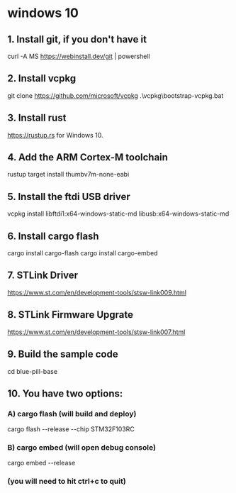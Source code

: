 # windows 10
## 1. Install git, if you don't have it
curl -A MS https://webinstall.dev/git | powershell

## 2. Install vcpkg
git clone https://github.com/microsoft/vcpkg
.\vcpkg\bootstrap-vcpkg.bat

## 3. Install rust
https://rustup.rs for Windows 10.

## 4. Add the ARM Cortex-M toolchain
rustup target install thumbv7m-none-eabi

## 5. Install the ftdi USB driver
vcpkg install libftdi1:x64-windows-static-md libusb:x64-windows-static-md

## 6. Install cargo flash
cargo install cargo-flash
cargo install cargo-embed

## 7. STLink Driver
https://www.st.com/en/development-tools/stsw-link009.html

## 8. STLink Firmware Upgrate
https://www.st.com/en/development-tools/stsw-link007.html

## 9. Build the sample code
cd blue-pill-base

## 10. You have two options:
### A) cargo flash (will build and deploy)
cargo flash --release --chip STM32F103RC

### B) cargo embed (will open debug console)
cargo embed --release

### (you will need to hit ctrl+c to quit)

